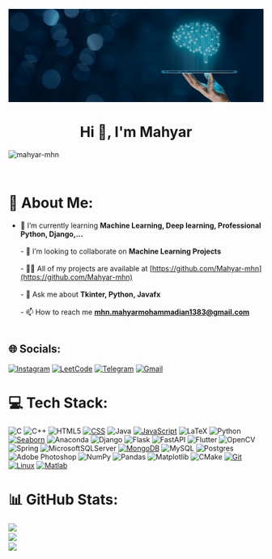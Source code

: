 ![logo](https://github.com/Mahyar-mhn/Mahyar-mhn/blob/main/s.jpg)

<h1 align="center">Hi 👋, I'm Mahyar</h1>

<p align="left">
  <img src="https://komarev.com/ghpvc/?username=mahyar-mhn&label=Profile%20views&color=0e75b6&style=flat" alt="mahyar-mhn" />
</p>


<p align="left">
  <a href="https://twitter.com/" target="blank">
    <img src="https://img.shields.io/twitter/follow/?logo=twitter&style=for-the-badge" alt="" />
  </a>
</p>

# 💫 About Me:
- 🌱 I’m currently learning **Machine Learning, Deep learning, Professional Python, Django,...**<br><br>- 👯 I’m looking to collaborate on **Machine Learning Projects**<br><br>- 👨‍💻 All of my projects are available at [https://github.com/Mahyar-mhn](https://github.com/Mahyar-mhn)<br><br>- 💬 Ask me about **Tkinter, Python, Javafx**<br><br>- 📫 How to reach me **mhn.mahyarmohammadian1383@gmail.com**<br><br>



## 🌐 Socials:
[![Instagram](https://img.shields.io/badge/Instagram-%23E4405F.svg?logo=Instagram&logoColor=white)](https://instagram.com/Mahyar.mhn) 
[![LeetCode](https://img.shields.io/badge/LeetCode-%23FFA116.svg?logo=LeetCode&logoColor=white)](https://www.leetcode.com/mahyar_mhn)
[![Telegram](https://img.shields.io/badge/Telegram-%232CA5E0.svg?logo=Telegram&logoColor=white)](https://t.me/mhyr_aa)
[![Gmail](https://img.shields.io/badge/Gmail-%23D14836.svg?logo=Gmail&logoColor=white)](mailto:mhn.mahyarmohammadian1383@gmail.com)



# 💻 Tech Stack:
![C](https://img.shields.io/badge/c-%2300599C.svg?style=for-the-badge&logo=c&logoColor=white)
![C++](https://img.shields.io/badge/c++-%2300599C.svg?style=for-the-badge&logo=c%2B%2B&logoColor=white)
![HTML5](https://img.shields.io/badge/html5-%23E34F26.svg?style=for-the-badge&logo=html5&logoColor=white)
[![CSS](https://img.shields.io/badge/css-%2300599C.svg?style=for-the-badge&logo=css3&logoColor=white)](https://www.w3schools.com/css/)
![Java](https://img.shields.io/badge/java-%23ED8B00.svg?style=for-the-badge&logo=openjdk&logoColor=white)
[![JavaScript](https://img.shields.io/badge/javascript-%2300599C.svg?style=for-the-badge&logo=javascript&logoColor=white)](https://developer.mozilla.org/en-US/docs/Web/JavaScript)
![LaTeX](https://img.shields.io/badge/latex-%23008080.svg?style=for-the-badge&logo=latex&logoColor=white)
![Python](https://img.shields.io/badge/python-3670A0?style=for-the-badge&logo=python&logoColor=ffdd54)
[![Seaborn](https://img.shields.io/badge/seaborn-%2300599C.svg?style=for-the-badge&logo=seaborn&logoColor=white)](https://seaborn.pydata.org/)
![Anaconda](https://img.shields.io/badge/Anaconda-%2344A833.svg?style=for-the-badge&logo=anaconda&logoColor=white)
![Django](https://img.shields.io/badge/django-%23092E20.svg?style=for-the-badge&logo=django&logoColor=white)
![Flask](https://img.shields.io/badge/flask-%23000.svg?style=for-the-badge&logo=flask&logoColor=white)
![FastAPI](https://img.shields.io/badge/FastAPI-005571?style=for-the-badge&logo=fastapi)
![Flutter](https://img.shields.io/badge/Flutter-%2302569B.svg?style=for-the-badge&logo=Flutter&logoColor=white)
![OpenCV](https://img.shields.io/badge/opencv-%23white.svg?style=for-the-badge&logo=opencv&logoColor=white)
![Spring](https://img.shields.io/badge/spring-%236DB33F.svg?style=for-the-badge&logo=spring&logoColor=white)
![MicrosoftSQLServer](https://img.shields.io/badge/Microsoft%20SQL%20Server-CC2927?style=for-the-badge&logo=microsoft%20sql%20server&logoColor=white)
[![MongoDB](https://img.shields.io/badge/mongodb-%2300599C.svg?style=for-the-badge&logo=mongodb&logoColor=white)](https://www.mongodb.com/)
![MySQL](https://img.shields.io/badge/mysql-%2300000f.svg?style=for-the-badge&logo=mysql&logoColor=white)
![Postgres](https://img.shields.io/badge/postgres-%23316192.svg?style=for-the-badge&logo=postgresql&logoColor=white)
![Adobe Photoshop](https://img.shields.io/badge/adobe%20photoshop-%2331A8FF.svg?style=for-the-badge&logo=adobe%20photoshop&logoColor=white)
![NumPy](https://img.shields.io/badge/numpy-%23013243.svg?style=for-the-badge&logo=numpy&logoColor=white)
![Pandas](https://img.shields.io/badge/pandas-%23150458.svg?style=for-the-badge&logo=pandas&logoColor=white)
![Matplotlib](https://img.shields.io/badge/Matplotlib-%23ffffff.svg?style=for-the-badge&logo=Matplotlib&logoColor=black)
![CMake](https://img.shields.io/badge/CMake-%23008FBA.svg?style=for-the-badge&logo=cmake&logoColor=white)
[![Git](https://img.shields.io/badge/git-%2300599C.svg?style=for-the-badge&logo=git&logoColor=white)](https://git-scm.com/)
[![Linux](https://img.shields.io/badge/linux-%2300599C.svg?style=for-the-badge&logo=linux&logoColor=white)](https://www.linux.org/)
[![Matlab](https://img.shields.io/badge/matlab-%2300599C.svg?style=for-the-badge&logo=matlab&logoColor=white)](https://www.mathworks.com/)

# 📊 GitHub Stats:
![](https://github-readme-stats.vercel.app/api?username=Mahyar-mhn&theme=highcontrast&hide_border=false&include_all_commits=true&count_private=false)<br/>
![](https://github-readme-streak-stats.herokuapp.com/?user=Mahyar-mhn&theme=highcontrast&hide_border=false)<br/>
![](https://github-readme-stats.vercel.app/api/top-langs/?username=Mahyar-mhn&theme=highcontrast&hide_border=false&include_all_commits=true&count=6_private=false&layout=compact)
